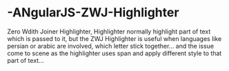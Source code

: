# -ANgularJS-ZWJ-Highlighter
Zero Wdith Joiner Highlighter, Highlighter normally highlight part of text which is passed to it, but the ZWJ Highlighter is useful when languages like persian or arabic are involved, which letter stick together... and the issue come to scene as the highlighter uses span and apply different style to that part of text...
